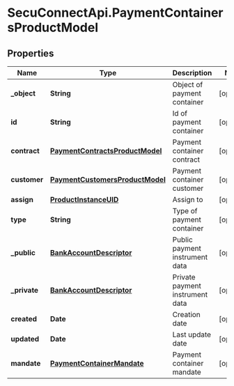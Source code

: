 # SecuConnectApi.PaymentContainersProductModel

## Properties
Name | Type | Description | Notes
------------ | ------------- | ------------- | -------------
**_object** | **String** | Object of payment container | [optional] 
**id** | **String** | Id of payment container | [optional] 
**contract** | [**PaymentContractsProductModel**](PaymentContractsProductModel.md) | Payment container contract | [optional] 
**customer** | [**PaymentCustomersProductModel**](PaymentCustomersProductModel.md) | Payment container customer | [optional] 
**assign** | [**ProductInstanceUID**](ProductInstanceUID.md) | Assign to | [optional] 
**type** | **String** | Type of payment container | [optional] 
**_public** | [**BankAccountDescriptor**](BankAccountDescriptor.md) | Public payment instrument data | [optional] 
**_private** | [**BankAccountDescriptor**](BankAccountDescriptor.md) | Private payment instrument data | [optional] 
**created** | **Date** | Creation date | [optional] 
**updated** | **Date** | Last update date | [optional] 
**mandate** | [**PaymentContainerMandate**](PaymentContainerMandate.md) | Payment container mandate | [optional] 


